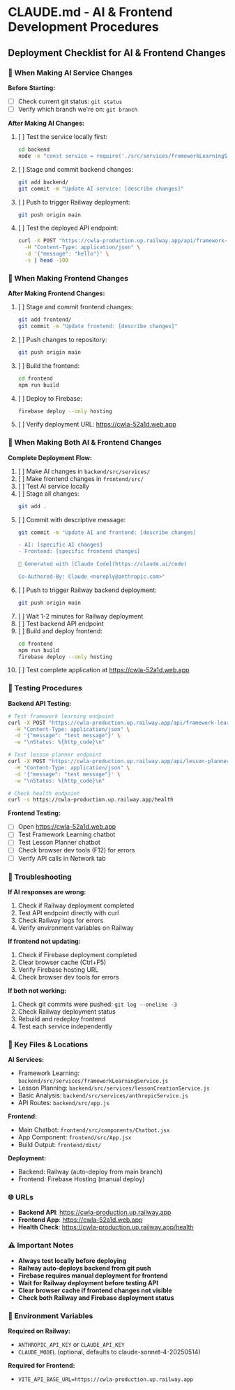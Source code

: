 # CLAUDE.md - AI & Frontend Development Procedures

## Deployment Checklist for AI & Frontend Changes

### 🤖 When Making AI Service Changes

**Before Starting:**
- [ ] Check current git status: `git status`
- [ ] Verify which branch we're on: `git branch`

**After Making AI Changes:**
1. [ ] Test the service locally first:
   ```bash
   cd backend
   node -e "const service = require('./src/services/frameworkLearningService'); console.log('Service loaded:', !!service.knowledgeBase);"
   ```

2. [ ] Stage and commit backend changes:
   ```bash
   git add backend/
   git commit -m "Update AI service: [describe changes]"
   ```

3. [ ] Push to trigger Railway deployment:
   ```bash
   git push origin main
   ```

4. [ ] Test the deployed API endpoint:
   ```bash
   curl -X POST "https://cwla-production.up.railway.app/api/framework-learning" \
     -H "Content-Type: application/json" \
     -d '{"message": "hello"}' \
     -s | head -100
   ```

### 🎨 When Making Frontend Changes

**After Making Frontend Changes:**
1. [ ] Stage and commit frontend changes:
   ```bash
   git add frontend/
   git commit -m "Update frontend: [describe changes]"
   ```

2. [ ] Push changes to repository:
   ```bash
   git push origin main
   ```

3. [ ] Build the frontend:
   ```bash
   cd frontend
   npm run build
   ```

4. [ ] Deploy to Firebase:
   ```bash
   firebase deploy --only hosting
   ```

5. [ ] Verify deployment URL: https://cwla-52a1d.web.app

### 🔄 When Making Both AI & Frontend Changes

**Complete Deployment Flow:**
1. [ ] Make AI changes in `backend/src/services/`
2. [ ] Make frontend changes in `frontend/src/`
3. [ ] Test AI service locally
4. [ ] Stage all changes:
   ```bash
   git add .
   ```
5. [ ] Commit with descriptive message:
   ```bash
   git commit -m "Update AI and frontend: [describe changes]
   
   - AI: [specific AI changes]
   - Frontend: [specific frontend changes]
   
   🤖 Generated with [Claude Code](https://claude.ai/code)
   
   Co-Authored-By: Claude <noreply@anthropic.com>"
   ```
6. [ ] Push to trigger Railway backend deployment:
   ```bash
   git push origin main
   ```
7. [ ] Wait 1-2 minutes for Railway deployment
8. [ ] Test backend API endpoint
9. [ ] Build and deploy frontend:
   ```bash
   cd frontend
   npm run build
   firebase deploy --only hosting
   ```
10. [ ] Test complete application at https://cwla-52a1d.web.app

### 🧪 Testing Procedures

**Backend API Testing:**
```bash
# Test framework learning endpoint
curl -X POST "https://cwla-production.up.railway.app/api/framework-learning" \
  -H "Content-Type: application/json" \
  -d '{"message": "test message"}' \
  -w "\nStatus: %{http_code}\n"

# Test lesson planner endpoint  
curl -X POST "https://cwla-production.up.railway.app/api/lesson-planner" \
  -H "Content-Type: application/json" \
  -d '{"message": "test message"}' \
  -w "\nStatus: %{http_code}\n"

# Check health endpoint
curl -s https://cwla-production.up.railway.app/health
```

**Frontend Testing:**
- [ ] Open https://cwla-52a1d.web.app
- [ ] Test Framework Learning chatbot
- [ ] Test Lesson Planner chatbot
- [ ] Check browser dev tools (F12) for errors
- [ ] Verify API calls in Network tab

### 🔧 Troubleshooting

**If AI responses are wrong:**
1. Check if Railway deployment completed
2. Test API endpoint directly with curl
3. Check Railway logs for errors
4. Verify environment variables on Railway

**If frontend not updating:**
1. Check if Firebase deployment completed
2. Clear browser cache (Ctrl+F5)
3. Verify Firebase hosting URL
4. Check browser dev tools for errors

**If both not working:**
1. Check git commits were pushed: `git log --oneline -3`
2. Check Railway deployment status
3. Rebuild and redeploy frontend
4. Test each service independently

### 📁 Key Files & Locations

**AI Services:**
- Framework Learning: `backend/src/services/frameworkLearningService.js`
- Lesson Planning: `backend/src/services/lessonCreationService.js`
- Basic Analysis: `backend/src/services/anthropicService.js`
- API Routes: `backend/src/app.js`

**Frontend:**
- Main Chatbot: `frontend/src/components/Chatbot.jsx`
- App Component: `frontend/src/App.jsx`
- Build Output: `frontend/dist/`

**Deployment:**
- Backend: Railway (auto-deploy from main branch)
- Frontend: Firebase Hosting (manual deploy)

### 🌐 URLs

- **Backend API**: https://cwla-production.up.railway.app
- **Frontend App**: https://cwla-52a1d.web.app
- **Health Check**: https://cwla-production.up.railway.app/health

### ⚠️ Important Notes

- **Always test locally before deploying**
- **Railway auto-deploys backend from git push**
- **Firebase requires manual deployment for frontend**
- **Wait for Railway deployment before testing API**
- **Clear browser cache if frontend changes not visible**
- **Check both Railway and Firebase deployment status**

### 🔑 Environment Variables

**Required on Railway:**
- `ANTHROPIC_API_KEY` or `CLAUDE_API_KEY`
- `CLAUDE_MODEL` (optional, defaults to claude-sonnet-4-20250514)

**Required for Frontend:**
- `VITE_API_BASE_URL=https://cwla-production.up.railway.app`